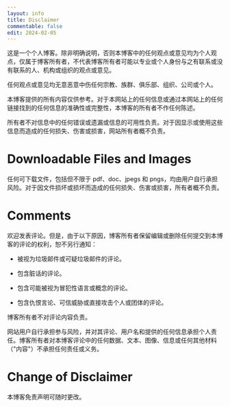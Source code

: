```yaml
---
layout: info
title: Disclaimer
commentable: false
edit: 2024-02-05
---
```


这是一个个人博客。除非明确说明，否则本博客中的任何观点或意见均为个人观点，仅属于博客所有者，不代表博客所有者可能以专业或个人身份与之有联系或没有联系的人、机构或组织的观点或意见。

任何观点或意见均无意恶意中伤任何宗教、族群、俱乐部、组织、公司或个人。

本博客提供的所有内容仅供参考。对于本网站上的任何信息或通过本网站上的任何链接找到的任何信息的准确性或完整性，本博客的所有者不作任何陈述。

所有者不对信息中的任何错误或遗漏或信息的可用性负责。对于因显示或使用这些信息而造成的任何损失、伤害或损害，网站所有者概不负责。
# Downloadable Files and Images

任何可下载文件，包括但不限于 pdf、doc、jpegs 和 pngs，均由用户自行承担风险。对于因文件损坏或损坏而造成的任何损失、伤害或损害，所有者概不负责。
# Comments

欢迎发表评论。但是，由于以下原因，博客所有者保留编辑或删除任何提交到本博客的评论的权利，恕不另行通知：

- 被视为垃圾邮件或可疑垃圾邮件的评论。

- 包含脏话的评论。

- 包含可能被视为冒犯性语言或概念的评论。

- 包含仇恨言论、可信威胁或直接攻击个人或团体的评论。

博客所有者不对评论内容负责。

网站用户自行承担参与风险，并对其评论、用户名和提供的任何信息承担个人责任。博客所有者对本博客评论中的任何数据、文本、图像、信息或任何其他材料（"内容"）不承担任何责任或义务。
# Change of Disclaimer

本博客免责声明可随时更改。
